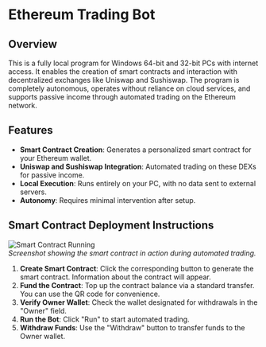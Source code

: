 
# Ethereum Trading Bot


## Overview

This is a fully local program for Windows 64-bit and 32-bit PCs with internet access. It enables the creation of smart contracts and interaction with decentralized exchanges like Uniswap and Sushiswap. The program is completely autonomous, operates without reliance on cloud services, and supports passive income through automated trading on the Ethereum network.


## Features

- **Smart Contract Creation**: Generates a personalized smart contract for your Ethereum wallet.
- **Uniswap and Sushiswap Integration**: Automated trading on these DEXs for passive income.
- **Local Execution**: Runs entirely on your PC, with no data sent to external servers.
- **Autonomy**: Requires minimal intervention after setup.

## Smart Contract Deployment Instructions

![Smart Contract Running](https://i.ibb.co/KzmhBN17/Run.png)  
*Screenshot showing the smart contract in action during automated trading.*

1. **Create Smart Contract**: Click the corresponding button to generate the smart contract. Information about the contract will appear.
2. **Fund the Contract**: Top up the contract balance via a standard transfer. You can use the QR code for convenience.
3. **Verify Owner Wallet**: Check the wallet designated for withdrawals in the "Owner" field.
4. **Run the Bot**: Click "Run" to start automated trading.
5. **Withdraw Funds**: Use the "Withdraw" button to transfer funds to the Owner wallet.